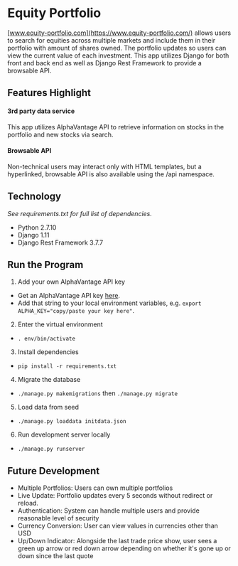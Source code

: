 # Equity Portfolio
[www.equity-portfolio.com](https://www.equity-portfolio.com/) allows users to search for equities across multiple markets and include them in their portfolio with amount of shares owned.  The portfolio updates so users can view the current value of each investment.  This app utilizes Django for both front and back end as well as Django Rest Framework to provide a browsable API.


## Features Highlight

#### 3rd party data service
This app utilizes AlphaVantage API to retrieve information on stocks in the portfolio and new stocks via search.

#### Browsable API
Non-technical users may interact only with HTML templates, but a hyperlinked, browsable API is also available using the /api namespace.


## Technology
*See requirements.txt for full list of dependencies.*
- Python 2.7.10
- Django 1.11
- Django Rest Framework 3.7.7


## Run the Program
1. Add your own AlphaVantage API key
  - Get an AlphaVantage API key [here](https://www.alphavantage.co/).
  - Add that string to your local environment variables, e.g. `export ALPHA_KEY="copy/paste your key here"`.
2. Enter the virtual environment
  - `. env/bin/activate`
3. Install dependencies
  - `pip install -r requirements.txt`
4. Migrate the database
  - `./manage.py makemigrations` then `./manage.py migrate`
5. Load data from seed
  - `./manage.py loaddata initdata.json`
6. Run development server locally
  - `./manage.py runserver`


## Future Development
- Multiple Portfolios: Users can own multiple portfolios
- Live Update: Portfolio updates every 5 seconds without redirect or reload.
- Authentication: System can handle multiple users and provide reasonable level of security
- Currency Conversion: User can view values in currencies other than USD
- Up/Down Indicator: Alongside the last trade price show, user sees a green up arrow or red down arrow depending on whether it's gone up or down since the last quote
